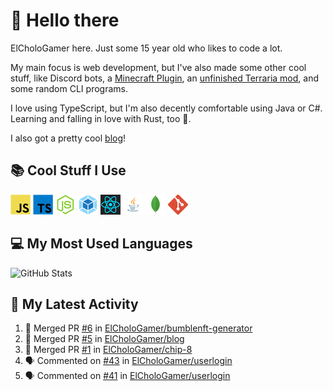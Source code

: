# 👋 Hello there

ElCholoGamer here. Just some 15 year old who likes to code a lot.

My main focus is web development, but I've also made some other cool stuff, like Discord bots, a [Minecraft Plugin](https://www.spigotmc.org/resources/userlogin.80669/), an [unfinished Terraria mod](https://github.com/ElCholoGamer/GamerClass), and some random CLI programs.

I love using TypeScript, but I'm also decently comfortable using Java or C#. Learning and falling in love with Rust, too 🦀.

I also got a pretty cool [blog](https://blog.elchologamer.me/)!

## 📚 Cool Stuff I Use

![JavaScript](https://raw.githubusercontent.com/ElCholoGamer/ElCholoGamer/master/icons/javascript.png)
![TypeScript](https://raw.githubusercontent.com/ElCholoGamer/ElCholoGamer/master/icons/typescript.png)
![Node.js](https://raw.githubusercontent.com/ElCholoGamer/ElCholoGamer/master/icons/node.png)
![Webpack](https://raw.githubusercontent.com/ElCholoGamer/ElCholoGamer/master/icons/webpack.png)
![React](https://raw.githubusercontent.com/ElCholoGamer/ElCholoGamer/master/icons/react.png)
![Java](https://raw.githubusercontent.com/ElCholoGamer/ElCholoGamer/master/icons/java.png)
![MongoDB](https://raw.githubusercontent.com/ElCholoGamer/ElCholoGamer/master/icons/mongodb.png)
![Git](https://raw.githubusercontent.com/ElCholoGamer/ElCholoGamer/master/icons/git.png)

## 💻 My Most Used Languages

![GitHub Stats](https://github-readme-stats.vercel.app/api/top-langs?username=ElCholoGamer&theme=tokyonight)

## 📰 My Latest Activity

<!--START_SECTION:activity-->

1. 🎉 Merged PR [#6](https://github.com/ElCholoGamer/bumblenft-generator/pull/6) in [ElCholoGamer/bumblenft-generator](https://github.com/ElCholoGamer/bumblenft-generator)
2. 🎉 Merged PR [#5](https://github.com/ElCholoGamer/blog/pull/5) in [ElCholoGamer/blog](https://github.com/ElCholoGamer/blog)
3. 🎉 Merged PR [#1](https://github.com/ElCholoGamer/chip-8/pull/1) in [ElCholoGamer/chip-8](https://github.com/ElCholoGamer/chip-8)
4. 🗣 Commented on [#43](https://github.com/ElCholoGamer/userlogin/issues/43) in [ElCholoGamer/userlogin](https://github.com/ElCholoGamer/userlogin)
5. 🗣 Commented on [#41](https://github.com/ElCholoGamer/userlogin/issues/41) in [ElCholoGamer/userlogin](https://github.com/ElCholoGamer/userlogin)
<!--END_SECTION:activity-->
